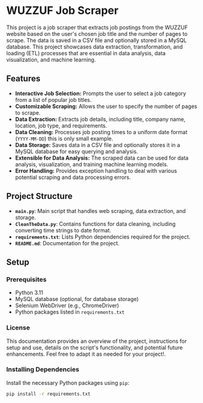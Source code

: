 # WUZZUF Job Scraper

This project is a job scraper that extracts job postings from the WUZZUF website based on the user's chosen job title and the number of pages to scrape. The data is saved in a CSV file and optionally stored in a MySQL database. This project showcases data extraction, transformation, and loading (ETL) processes that are essential in data analysis, data visualization, and machine learning.

## Features

- **Interactive Job Selection:** Prompts the user to select a job category from a list of popular job titles.
- **Customizable Scraping:** Allows the user to specify the number of pages to scrape.
- **Data Extraction:** Extracts job details, including title, company name, location, job type, and requirements.
- **Data Cleaning:** Processes job posting times to a uniform date format (`YYYY-MM-DD`) this is only small example.
- **Data Storage:** Saves data in a CSV file and optionally stores it in a MySQL database for easy querying and analysis.
- **Extensible for Data Analysis:** The scraped data can be used for data analysis, visualization, and training machine learning models.
- **Error Handling:** Provides exception handling to deal with various potential scraping and data processing errors.

## Project Structure

- **`main.py`**: Main script that handles web scraping, data extraction, and storage.
- **`CleanTheData.py`**: Contains functions for data cleaning, including converting time strings to date format.
- **`requirements.txt`**: Lists Python dependencies required for the project.
- **`README.md`**: Documentation for the project.

## Setup

### Prerequisites

- Python 3.11
- MySQL database (optional, for database storage)
- Selenium WebDriver (e.g., ChromeDriver)
- Python packages listed in `requirements.txt`

### License


This documentation provides an overview of the project, instructions for setup and use, details on the script's functionality, and potential future enhancements. Feel free to adapt it as needed for your project!.



### Installing Dependencies

Install the necessary Python packages using `pip`:

```bash
pip install -r requirements.txt




